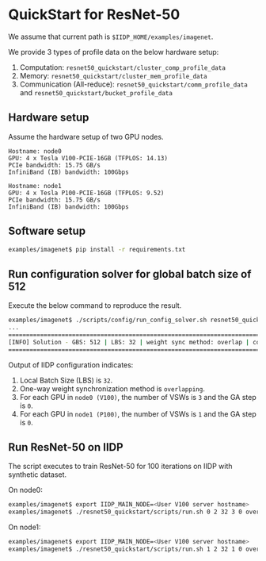 # QuickStart for ResNet-50

We assume that current path is ```$IIDP_HOME/examples/imagenet```.

We provide 3 types of profile data on the below hardware setup:
1) Computation: ```resnet50_quickstart/cluster_comp_profile_data```
2) Memory: ```resnet50_quickstart/cluster_mem_profile_data```
3) Communication (All-reduce): ```resnet50_quickstart/comm_profile_data``` and ```resnet50_quickstart/bucket_profile_data```

## Hardware setup
Assume the hardware setup of two GPU nodes.
```
Hostname: node0
GPU: 4 x Tesla V100-PCIE-16GB (TFPLOS: 14.13)
PCIe bandwidth: 15.75 GB/s
InfiniBand (IB) bandwidth: 100Gbps
```
```
Hostname: node1
GPU: 4 x Tesla P100-PCIE-16GB (TFPLOS: 9.52)
PCIe bandwidth: 15.75 GB/s
InfiniBand (IB) bandwidth: 100Gbps
```

## Software setup
```bash
examples/imagenet$ pip install -r requirements.txt
```

## Run configuration solver for global batch size of 512
Execute the below command to reproduce the result.
```bash
examples/imagenet$ ./scripts/config/run_config_solver.sh resnet50_quickstart/config.json 512
...
================================================================================================================================
[INFO] Solution - GBS: 512 | LBS: 32 | weight sync method: overlap | config: ['node0:4GPU,VSW:3,GA:0', 'node1:4GPU,VSW:1,GA:0']
================================================================================================================================
```
Output of IIDP configuration indicates:
1) Local Batch Size (LBS) is ```32```.
2) One-way weight synchronization method is ```overlapping```.
3) For each GPU in  ```node0 (V100)```, the number of VSWs is ```3``` and the GA step is ```0```.
4) For each GPU in ```node1 (P100)```, the number of VSWs is ```1``` and the GA step is ```0```.

## Run ResNet-50 on IIDP
The script executes to train ResNet-50 for 100 iterations on IIDP with synthetic dataset.

On node0:
```bash
examples/imagenet$ export IIDP_MAIN_NODE=<User V100 server hostname>
examples/imagenet$ ./resnet50_quickstart/scripts/run.sh 0 2 32 3 0 overlap
```

On node1:
```bash
examples/imagenet$ export IIDP_MAIN_NODE=<User V100 server hostname>
examples/imagenet$ ./resnet50_quickstart/scripts/run.sh 1 2 32 1 0 overlap
```
